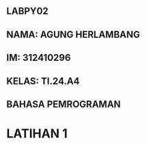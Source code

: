 ## LABPY02
## NAMA: AGUNG HERLAMBANG
## IM: 312410296
## KELAS: TI.24.A4
## BAHASA PEMROGRAMAN
# LATIHAN 1
